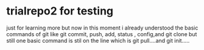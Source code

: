 # trialrepo2 for testing

just for learning more  but now in this moment i already understood the basic commands of git like git commit, push, add, status , config,and git clone but still one basic command is stil on  the line which is git pull....and git init.....  
